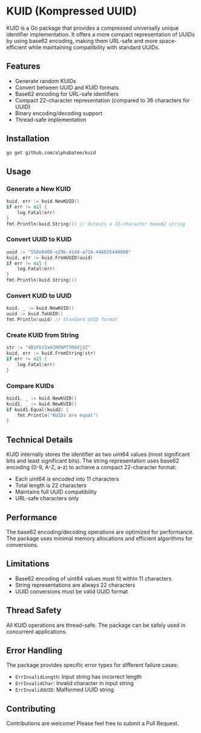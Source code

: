 # KUID (Kompressed UUID)

KUID is a Go package that provides a compressed universally unique identifier implementation. It offers a more compact representation of UUIDs by using base62 encoding, making them URL-safe and more space-efficient while maintaining compatibility with standard UUIDs.

## Features

- Generate random KUIDs
- Convert between UUID and KUID formats
- Base62 encoding for URL-safe identifiers
- Compact 22-character representation (compared to 36 characters for UUID)
- Binary encoding/decoding support
- Thread-safe implementation

## Installation

```bash
go get github.com/alphabatem/kuid
```

## Usage

### Generate a New KUID

```go
kuid, err := kuid.NewKUID()
if err != nil {
    log.Fatal(err)
}
fmt.Println(kuid.String()) // Outputs a 22-character base62 string
```

### Convert UUID to KUID

```go
uuid := "550e8400-e29b-41d4-a716-446655440000"
kuid, err := kuid.FromUUID(uuid)
if err != nil {
    log.Fatal(err)
}
fmt.Println(kuid.String())
```

### Convert KUID to UUID

```go
kuid, _ := kuid.NewKUID()
uuid := kuid.ToUUID()
fmt.Println(uuid) // Standard UUID format
```

### Create KUID from String

```go
str := "4B1FkY2xHJRF6PTYR8Xj2Z"
kuid, err := kuid.FromString(str)
if err != nil {
    log.Fatal(err)
}
```

### Compare KUIDs

```go
kuid1, _ := kuid.NewKUID()
kuid2, _ := kuid.NewKUID()
if kuid1.Equal(kuid2) {
    fmt.Println("KUIDs are equal")
}
```

## Technical Details

KUID internally stores the identifier as two uint64 values (most significant bits and least significant bits). The string representation uses base62 encoding (0-9, A-Z, a-z) to achieve a compact 22-character format:

- Each uint64 is encoded into 11 characters
- Total length is 22 characters
- Maintains full UUID compatibility
- URL-safe characters only

## Performance

The base62 encoding/decoding operations are optimized for performance. The package uses minimal memory allocations and efficient algorithms for conversions.

## Limitations

- Base62 encoding of uint64 values must fit within 11 characters
- String representations are always 22 characters
- UUID conversions must be valid UUID format

## Thread Safety

All KUID operations are thread-safe. The package can be safely used in concurrent applications.

## Error Handling

The package provides specific error types for different failure cases:

- `ErrInvalidLength`: Input string has incorrect length
- `ErrInvalidChar`: Invalid character in input string
- `ErrInvalidUUID`: Malformed UUID string

## Contributing

Contributions are welcome! Please feel free to submit a Pull Request.
